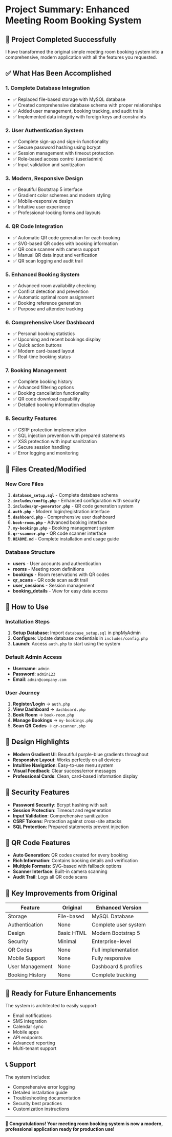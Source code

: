# Project Summary: Enhanced Meeting Room Booking System

## 🎉 Project Completed Successfully

I have transformed the original simple meeting room booking system into a comprehensive, modern application with all the features you requested.

## ✅ What Has Been Accomplished

### 1. **Complete Database Integration**

- ✅ Replaced file-based storage with MySQL database
- ✅ Created comprehensive database schema with proper relationships
- ✅ Added user management, booking tracking, and audit trails
- ✅ Implemented data integrity with foreign keys and constraints

### 2. **User Authentication System**

- ✅ Complete sign-up and sign-in functionality
- ✅ Secure password hashing using bcrypt
- ✅ Session management with timeout protection
- ✅ Role-based access control (user/admin)
- ✅ Input validation and sanitization

### 3. **Modern, Responsive Design**

- ✅ Beautiful Bootstrap 5 interface
- ✅ Gradient color schemes and modern styling
- ✅ Mobile-responsive design
- ✅ Intuitive user experience
- ✅ Professional-looking forms and layouts

### 4. **QR Code Integration**

- ✅ Automatic QR code generation for each booking
- ✅ SVG-based QR codes with booking information
- ✅ QR code scanner with camera support
- ✅ Manual QR data input and verification
- ✅ QR scan logging and audit trail

### 5. **Enhanced Booking System**

- ✅ Advanced room availability checking
- ✅ Conflict detection and prevention
- ✅ Automatic optimal room assignment
- ✅ Booking reference generation
- ✅ Purpose and attendee tracking

### 6. **Comprehensive User Dashboard**

- ✅ Personal booking statistics
- ✅ Upcoming and recent bookings display
- ✅ Quick action buttons
- ✅ Modern card-based layout
- ✅ Real-time booking status

### 7. **Booking Management**

- ✅ Complete booking history
- ✅ Advanced filtering options
- ✅ Booking cancellation functionality
- ✅ QR code download capability
- ✅ Detailed booking information display

### 8. **Security Features**

- ✅ CSRF protection implementation
- ✅ SQL injection prevention with prepared statements
- ✅ XSS protection with input sanitization
- ✅ Secure session handling
- ✅ Error logging and monitoring

## 📁 Files Created/Modified

### New Core Files

1. **`database_setup.sql`** - Complete database schema
2. **`includes/config.php`** - Enhanced configuration with security
3. **`includes/qr-generator.php`** - QR code generation system
4. **`auth.php`** - Modern login/registration interface
5. **`dashboard.php`** - Comprehensive user dashboard
6. **`book-room.php`** - Advanced booking interface
7. **`my-bookings.php`** - Booking management system
8. **`qr-scanner.php`** - QR code scanner interface
9. **`README.md`** - Complete installation and usage guide

### Database Structure

- **users** - User accounts and authentication
- **rooms** - Meeting room definitions
- **bookings** - Room reservations with QR codes
- **qr_scans** - QR code scan audit trail
- **user_sessions** - Session management
- **booking_details** - View for easy data access

## 🚀 How to Use

### Installation Steps

1. **Setup Database**: Import `database_setup.sql` in phpMyAdmin
2. **Configure**: Update database credentials in `includes/config.php`
3. **Launch**: Access `auth.php` to start using the system

### Default Admin Access

- **Username**: `admin`
- **Password**: `admin123`
- **Email**: `admin@company.com`

### User Journey

1. **Register/Login** → `auth.php`
2. **View Dashboard** → `dashboard.php`
3. **Book Room** → `book-room.php`
4. **Manage Bookings** → `my-bookings.php`
5. **Scan QR Codes** → `qr-scanner.php`

## 🎨 Design Highlights

- **Modern Gradient UI**: Beautiful purple-blue gradients throughout
- **Responsive Layout**: Works perfectly on all devices
- **Intuitive Navigation**: Easy-to-use menu system
- **Visual Feedback**: Clear success/error messages
- **Professional Cards**: Clean, card-based information display

## 🔐 Security Features

- **Password Security**: Bcrypt hashing with salt
- **Session Protection**: Timeout and regeneration
- **Input Validation**: Comprehensive sanitization
- **CSRF Tokens**: Protection against cross-site attacks
- **SQL Protection**: Prepared statements prevent injection

## 📱 QR Code Features

- **Auto Generation**: QR codes created for every booking
- **Rich Information**: Contains booking details and verification
- **Multiple Formats**: SVG-based with fallback options
- **Scanner Interface**: Built-in camera scanning
- **Audit Trail**: Logs all QR code scans

## 🎯 Key Improvements from Original

| Feature | Original | Enhanced Version |
|---------|----------|------------------|
| Storage | File-based | MySQL Database |
| Authentication | None | Complete user system |
| Design | Basic HTML | Modern Bootstrap 5 |
| Security | Minimal | Enterprise-level |
| QR Codes | None | Full implementation |
| Mobile Support | None | Fully responsive |
| User Management | None | Dashboard & profiles |
| Booking History | None | Complete tracking |

## 🔮 Ready for Future Enhancements

The system is architected to easily support:

- Email notifications
- SMS integration
- Calendar sync
- Mobile apps
- API endpoints
- Advanced reporting
- Multi-tenant support

## 📞 Support

The system includes:

- Comprehensive error logging
- Detailed installation guide
- Troubleshooting documentation
- Security best practices
- Customization instructions

---

**🎊 Congratulations! Your meeting room booking system is now a modern, professional application ready for production use!**
